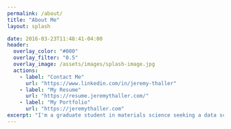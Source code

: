```yaml
---
permalink: /about/
title: "About Me"
layout: splash

date: 2016-03-23T11:48:41-04:00
header:
  overlay_color: "#000"
  overlay_filter: "0.5"
  overlay_image: /assets/images/splash-image.jpg
  actions:
    - label: "Contact Me"
      url: "https://www.linkedin.com/in/jeremy-thaller"
    - label: "My Resume"
      url: "https://resume.jeremythaller.com/"
    - label: "My Portfolio"
      url: "https://jeremythaller.com"
excerpt: "I'm a graduate student in materials science seeking a data science job in NYC upon graduation in September."
---
```


